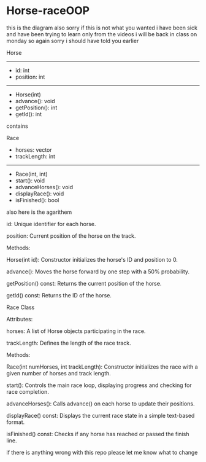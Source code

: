# Horse-raceOOP

this is the diagram
also sorry if this is not what you wanted i have been sick and have been trying to learn only from the videos i will be back in class on monday so again sorry i should have told you earlier 

Horse
_____________________
- id: int        
- position: int
______________________
- Horse(int)
- advance(): void
- getPosition(): int
- getId(): int

contains

Race
- horses: vector<Horse>
- trackLength: int
___________________________
- Race(int, int)
- start(): void
- advanceHorses(): void
- displayRace(): void
- isFinished(): bool

also here is the agarithem

id: Unique identifier for each horse.

position: Current position of the horse on the track.

Methods:

Horse(int id): Constructor initializes the horse's ID and position to 0.

advance(): Moves the horse forward by one step with a 50% probability.

getPosition() const: Returns the current position of the horse.

getId() const: Returns the ID of the horse.

Race Class

Attributes:

horses: A list of Horse objects participating in the race.

trackLength: Defines the length of the race track.

Methods:

Race(int numHorses, int trackLength): Constructor initializes the race with a given number of horses and track length.

start(): Controls the main race loop, displaying progress and checking for race completion.

advanceHorses(): Calls advance() on each horse to update their positions.

displayRace() const: Displays the current race state in a simple text-based format.

isFinished() const: Checks if any horse has reached or passed the finish line.


if there is anything wrong with this repo please let me know what to change
